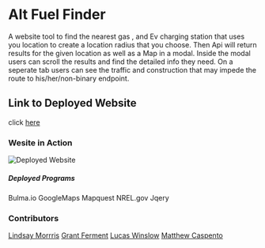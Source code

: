 # Alt Fuel Finder
A website tool to find the nearest gas , and Ev charging station that uses you location to create a  location radius that you choose. Then Api will return results for the given location as well as a Map in a modal. Inside the modal users can scroll the results and find the detailed info they need. On a seperate tab users can see the traffic and construction that may impede the route to his/her/non-binary endpoint. 

## Link to Deployed Website
click [here](https://grantf12.github.io/Project_1/index2.html)

### Wesite in Action
![Deployed Website](CssFile/Fuel_Finder.gif)

##### Deployed Programs
Bulma.io
GoogleMaps
Mapquest
NREL.gov
Jqery

### Contributors
[Lindsay Morrris](https://github.com/lindsaymorris813)
[Grant Ferment](https://github.com/grantf12)
[Lucas Winslow](https://github.com/Leedubla)
[Matthew Caspento](https://github.com/Mrcaspento)